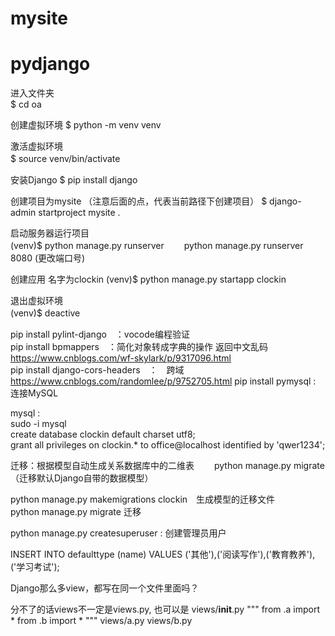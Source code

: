 # mysite

# pydjango

进入文件夹  
$ cd oa 

创建虚拟环境
$ python -m venv venv

激活虚拟环境  
$ source venv/bin/activate　　

安装Django
$ pip install django

创建项目为mysite （注意后面的点，代表当前路径下创建项目）
$ django-admin startproject mysite .

启动服务器运行项目  
(venv)$ python manage.py runserver　　
        python manage.py runserver 8080 (更改端口号)

创建应用 名字为clockin
(venv)$ python manage.py startapp clockin

退出虚拟环境  
(venv)$ deactive　　

 


pip install pylint-django　：vocode编程验证  
pip install bpmappers　：简化对象转成字典的操作 返回中文乱码 https://www.cnblogs.com/wf-skylark/p/9317096.html  
pip install django-cors-headers　：　跨域　https://www.cnblogs.com/randomlee/p/9752705.html
pip install pymysql : 连接MySQL


mysql :  
    sudo -i 
    mysql  
    create database clockin default charset utf8;  
    grant all privileges on clockin.* to office@localhost identified by 'qwer1234';  

迁移：根据模型自动生成关系数据库中的二维表　　
python manage.py migrate　（迁移默认Django自带的数据模型）  

python manage.py makemigrations clockin　生成模型的迁移文件  
python manage.py migrate 迁移  



python manage.py createsuperuser : 创建管理员用户


INSERT INTO defaulttype  (name)  VALUES  ('其他'),('阅读写作'),('教育教养'),('学习考试');





Django那么多view，都写在同一个文件里面吗？

分不了的话views不一定是views.py, 也可以是
views/__init__.py 
"""
from .a import *
from .b import *
"""
views/a.py
views/b.py